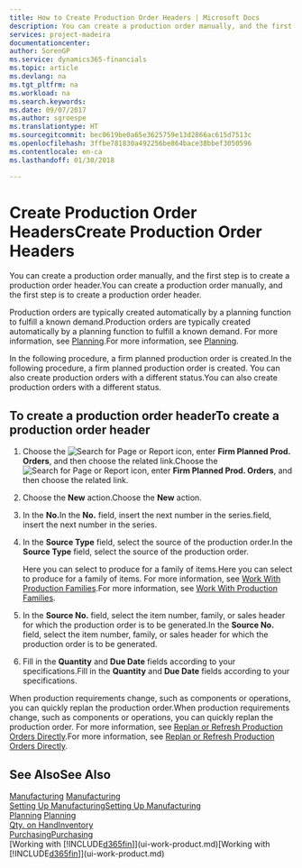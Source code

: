 ```yaml
---
title: How to Create Production Order Headers | Microsoft Docs
description: You can create a production order manually, and the first step is to create a production order header.
services: project-madeira
documentationcenter: 
author: SorenGP
ms.service: dynamics365-financials
ms.topic: article
ms.devlang: na
ms.tgt_pltfrm: na
ms.workload: na
ms.search.keywords: 
ms.date: 09/07/2017
ms.author: sgroespe
ms.translationtype: HT
ms.sourcegitcommit: bec0619be0a65e3625759e13d2866ac615d7513c
ms.openlocfilehash: 3ffbe781830a492256be864bace38bbef3050596
ms.contentlocale: en-ca
ms.lasthandoff: 01/30/2018

---
```

# <a name="create-production-order-headers"></a><span data-ttu-id="d971b-103">Create Production Order Headers</span><span class="sxs-lookup"><span data-stu-id="d971b-103">Create Production Order Headers</span></span>
<span data-ttu-id="d971b-104">You can create a production order manually, and the first step is to create a production order header.</span><span class="sxs-lookup"><span data-stu-id="d971b-104">You can create a production order manually, and the first step is to create a production order header.</span></span>

<span data-ttu-id="d971b-105">Production orders are typically created automatically by a planning function to fulfill a known demand.</span><span class="sxs-lookup"><span data-stu-id="d971b-105">Production orders are typically created automatically by a planning function to fulfill a known demand.</span></span> <span data-ttu-id="d971b-106">For more information, see [Planning](production-planning.md).</span><span class="sxs-lookup"><span data-stu-id="d971b-106">For more information, see [Planning](production-planning.md).</span></span>   

<span data-ttu-id="d971b-107">In the following procedure, a firm planned production order is created.</span><span class="sxs-lookup"><span data-stu-id="d971b-107">In the following procedure, a firm planned production order is created.</span></span> <span data-ttu-id="d971b-108">You can also create production orders with a different status.</span><span class="sxs-lookup"><span data-stu-id="d971b-108">You can also create production orders with a different status.</span></span>  

## <a name="to-create-a-production-order-header"></a><span data-ttu-id="d971b-109">To create a production order header</span><span class="sxs-lookup"><span data-stu-id="d971b-109">To create a production order header</span></span>  
1.  <span data-ttu-id="d971b-110">Choose the ![Search for Page or Report](media/ui-search/search_small.png "Search for Page or Report icon") icon, enter **Firm Planned Prod. Orders**, and then choose the related link.</span><span class="sxs-lookup"><span data-stu-id="d971b-110">Choose the ![Search for Page or Report](media/ui-search/search_small.png "Search for Page or Report icon") icon, enter **Firm Planned Prod. Orders**, and then choose the related link.</span></span>  
2.  <span data-ttu-id="d971b-111">Choose the **New** action.</span><span class="sxs-lookup"><span data-stu-id="d971b-111">Choose the **New** action.</span></span>  
3.  <span data-ttu-id="d971b-112">In the **No.**</span><span class="sxs-lookup"><span data-stu-id="d971b-112">In the **No.**</span></span> <span data-ttu-id="d971b-113">field, insert the next number in the series.</span><span class="sxs-lookup"><span data-stu-id="d971b-113">field, insert the next number in the series.</span></span>  
4.  <span data-ttu-id="d971b-114">In the **Source Type** field, select the source of the production order.</span><span class="sxs-lookup"><span data-stu-id="d971b-114">In the **Source Type** field, select the source of the production order.</span></span>

    <span data-ttu-id="d971b-115">Here you can select to produce for a family of items.</span><span class="sxs-lookup"><span data-stu-id="d971b-115">Here you can select to produce for a family of items.</span></span> <span data-ttu-id="d971b-116">For more information, see [Work With Production Families](production-how-work-family.md).</span><span class="sxs-lookup"><span data-stu-id="d971b-116">For more information, see [Work With Production Families](production-how-work-family.md).</span></span>
5.  <span data-ttu-id="d971b-117">In the **Source No.** field, select the item number, family, or sales header for which the production order is to be generated.</span><span class="sxs-lookup"><span data-stu-id="d971b-117">In the **Source No.** field, select the item number, family, or sales header for which the production order is to be generated.</span></span>  
6.  <span data-ttu-id="d971b-118">Fill in the **Quantity** and **Due Date** fields according to your specifications.</span><span class="sxs-lookup"><span data-stu-id="d971b-118">Fill in the **Quantity** and **Due Date** fields according to your specifications.</span></span>  

<span data-ttu-id="d971b-119">When production requirements change, such as components or operations, you can quickly replan the production order.</span><span class="sxs-lookup"><span data-stu-id="d971b-119">When production requirements change, such as components or operations, you can quickly replan the production order.</span></span> <span data-ttu-id="d971b-120">For more information, see [Replan or Refresh Production Orders Directly](production-how-to-replan-refresh-production-orders.md).</span><span class="sxs-lookup"><span data-stu-id="d971b-120">For more information, see [Replan or Refresh Production Orders Directly](production-how-to-replan-refresh-production-orders.md).</span></span> 

## <a name="see-also"></a><span data-ttu-id="d971b-121">See Also</span><span class="sxs-lookup"><span data-stu-id="d971b-121">See Also</span></span>  
<span data-ttu-id="d971b-122">[Manufacturing](production-manage-manufacturing.md)  </span><span class="sxs-lookup"><span data-stu-id="d971b-122">[Manufacturing](production-manage-manufacturing.md)  </span></span>  
[<span data-ttu-id="d971b-123">Setting Up Manufacturing</span><span class="sxs-lookup"><span data-stu-id="d971b-123">Setting Up Manufacturing</span></span>](production-configure-production-processes.md)  
<span data-ttu-id="d971b-124">[Planning](production-planning.md)    </span><span class="sxs-lookup"><span data-stu-id="d971b-124">[Planning](production-planning.md)    </span></span>  
[<span data-ttu-id="d971b-125">Qty. on Hand</span><span class="sxs-lookup"><span data-stu-id="d971b-125">Inventory</span></span>](inventory-manage-inventory.md)  
[<span data-ttu-id="d971b-126">Purchasing</span><span class="sxs-lookup"><span data-stu-id="d971b-126">Purchasing</span></span>](purchasing-manage-purchasing.md)  
<span data-ttu-id="d971b-127">[Working with [!INCLUDE[d365fin](includes/d365fin_md.md)]](ui-work-product.md)</span><span class="sxs-lookup"><span data-stu-id="d971b-127">[Working with [!INCLUDE[d365fin](includes/d365fin_md.md)]](ui-work-product.md)</span></span>

